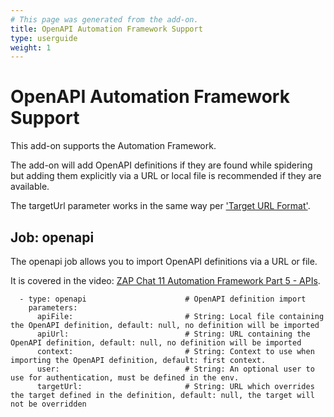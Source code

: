 ```yaml
---
# This page was generated from the add-on.
title: OpenAPI Automation Framework Support
type: userguide
weight: 1
---
```


# OpenAPI Automation Framework Support

This add-on supports the Automation Framework.   

The add-on will add OpenAPI definitions if they are found while spidering but adding them explicitly via a URL or local file is recommended if they are available.   

The targetUrl parameter works in the same way per ['Target URL Format'](/docs/desktop/addons/openapi-support/).

## Job: openapi

The openapi job allows you to import OpenAPI definitions via a URL or file.


It is covered in the video: [ZAP Chat 11 Automation Framework Part 5 - APIs](https://youtu.be/xuP00Ri460k).

```
  - type: openapi                      # OpenAPI definition import
    parameters:
      apiFile:                         # String: Local file containing the OpenAPI definition, default: null, no definition will be imported
      apiUrl:                          # String: URL containing the OpenAPI definition, default: null, no definition will be imported
      context:                         # String: Context to use when importing the OpenAPI definition, default: first context.
      user:                            # String: An optional user to use for authentication, must be defined in the env.
      targetUrl:                       # String: URL which overrides the target defined in the definition, default: null, the target will not be overridden
```
